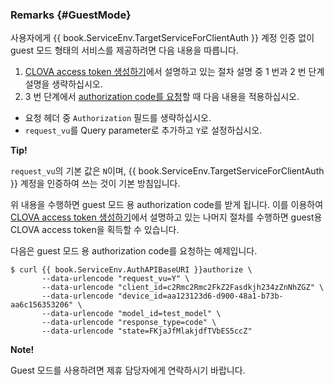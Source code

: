 ### Remarks {#GuestMode}

사용자에게 {{ book.ServiceEnv.TargetServiceForClientAuth }} 계정 인증 없이 guest 모드 형태의 서비스를 제공하려면 다음 내용을 따릅니다.

1. [CLOVA access token 생성하기](/Develop/Guides/Interact_with_CIC.md#CreateCLOVAAccessToken)에서 설명하고 있는 절차 설명 중 1 번과 2 번 단계 설명을 생략하십시오.
2. 3 번 단계에서 [authorization code를 요청](#RequestAuthorizationCode)할 때 다음 내용을 적용하십시오.
  * 요청 헤더 중 `Authorization` 필드를 생략하십시오.
  * `request_vu`를 Query parameter로 추가하고 `Y`로 설정하십시오.

<div class="tip">
  <p><strong>Tip!</strong></p>
  <p><code>request_vu</code>의 기본 값은 <code>N</code>이며, {{ book.ServiceEnv.TargetServiceForClientAuth }} 계정을 인증하여 쓰는 것이 기본 방침입니다.</p>
</div>

위 내용을 수행하면 guest 모드 용 authorization code를 받게 됩니다. 이를 이용하여 [CLOVA access token 생성하기](/Develop/Guides/Interact_with_CIC.md#CreateCLOVAAccessToken)에서 설명하고 있는 나머지 절차를 수행하면 guest용 CLOVA access token을 획득할 수 있습니다.

다음은 guest 모드 용 authorization code를 요청하는 예제입니다.

<pre><code>$ curl {{ book.ServiceEnv.AuthAPIBaseURI }}authorize \
       --data-urlencode "request_vu=Y" \
       --data-urlencode "client_id=c2Rmc2Rmc2FkZ2Fasdkjh234zZnNhZGZ" \
       --data-urlencode "device_id=aa123123d6-d900-48a1-b73b-aa6c156353206" \
       --data-urlencode "model_id=test_model" \
       --data-urlencode "response_type=code" \
       --data-urlencode "state=FKjaJfMlakjdfTVbES5ccZ"</code></pre>

<div class="note">
  <p><strong>Note!</strong></p>
  <p>Guest 모드를 사용하려면 제휴 담당자에게 연락하시기 바랍니다.</p>
</div>
